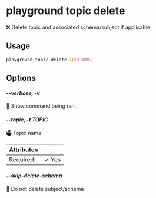 # playground topic delete

❌ Delete topic and associated schema/subject if applicable

## Usage

```bash
playground topic delete [OPTIONS]
```

## Options

#### *--verbose, -v*

🐞 Show command being ran.

#### *--topic, -t TOPIC*

🗳 Topic name

| Attributes      | &nbsp;
|-----------------|-------------
| Required:       | ✓ Yes

#### *--skip-delete-schema*

🔰 Do not delete subject/schema


